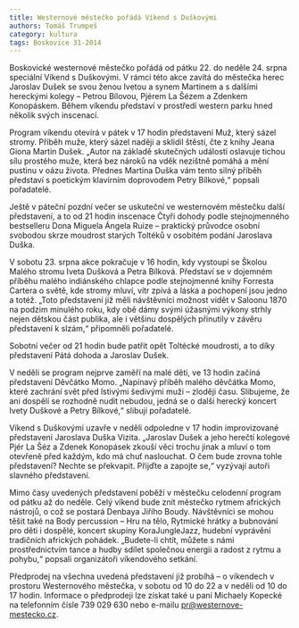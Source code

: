 ```yaml
---
title: Westernové městečko pořádá Víkend s Duškovými
authors: Tomáš Trumpeš
category: kultura
tags: Boskovice 31-2014 
---
```


Boskovické westernové městečko pořádá od pátku 22. do neděle 24. srpna speciální Víkend s Duškovými. V rámci této akce zavítá do městečka herec Jaroslav Dušek se svou ženou Ivetou a synem Martinem a s dalšími hereckými kolegy – Petrou Bílovou, Pjérem La Šézem a Zdenkem Konopáskem. Během víkendu představí v prostředí western parku hned několik svých inscenací. 

Program víkendu otevírá v pátek v 17 hodin představení Muž, který sázel stromy. Příběh muže, který sázel naději a sklidil štěstí, čte z knihy Jeana Giona Martin Dušek. „Autor na základě skutečných událostí oslavuje tichou sílu prostého muže, která bez nároků na vděk nezištně pomáhá a mění pustinu v oázu života. Přednes Martina Duška vám tento silný příběh představí s poetickým klavírním doprovodem Petry Bílkové,“ popsali pořadatelé.

Ještě v páteční pozdní večer se uskuteční ve westernovém městečku další představení, a to od 21 hodin inscenace Čtyři dohody podle stejnojmenného bestselleru Dona Miguela Ángela Ruize – praktický průvodce osobní svobodou skrze moudrost starých Toltéků v osobitém podání Jaroslava Duška.

V sobotu 23. srpna akce pokračuje v 16 hodin, kdy vystoupí se Školou Malého stromu Iveta Dušková a Petra Bílková. Představí se v dojemném příběhu malého indiánského chlapce podle stejnojmenné knihy Forresta Cartera o světě, kde stromy mluví, vítr zpívá a láska a pochopení jsou jedno a totéž. „Toto představení již měli návštěvníci možnost vidět v Saloonu 1870 na podzim minulého roku, kdy obě dámy svými úžasnými výkony strhly nejen dětskou část publika, ale i většinu dospělých přinutily v závěru představení k slzám,“ připomněli pořadatelé.

Sobotní večer od 21 hodin bude patřit opět Toltécké moudrosti, a to díky představení Pátá dohoda a Jaroslav Dušek.

V neděli se program nejprve zaměří na malé děti, ve 13 hodin začíná představení Děvčátko Momo. „Napínavý příběh malého děvčátka Momo, které zachrání svět před lstivými šedivými muži – zloději času. Slibujeme, že ani dospělí se rozhodně nudit nebudou, jedná se o další herecký koncert Ivety Duškové a Petry Bílkové,“ slibují pořadatelé.

Víkend s Duškovými uzavře v neděli odpoledne v 17 hodin improvizované představení Jaroslava Duška Vizita. „Jaroslav Dušek a jeho herečtí kolegové Pjér La Šéz a Zdenek Konopásek zkouší věci trochu jinak a mluví o tom otevřeně před každým, kdo má chuť naslouchat. O čem bude zrovna tohle představení? Nechte se překvapit. Přijďte a zapojte se,“ vyzývají autoři slavného představení.

Mimo časy uvedených představení poběží v městečku celodenní program od pátku až do neděle. Celý víkend bude znít městečko rytmem afrických nástrojů, o což se postará Denbaya Jiřího Boudy. Návštěvníci se mohou těšit také na Body percussion – Hru na tělo, Rytmické hrátky a bubnování pro děti i dospělé, koncert skupiny KoraJungleJazz, hudební vyprávění tradičních afrických pohádek. „Budete-li chtít, můžete s námi prostřednictvím tance a hudby sdílet společnou energii a radost z rytmu a pohybu,“ popsali organizátoři víkendového setkání.

Předprodej na všechna uvedená představení již probíhá – o víkendech v prostoru Westernového městečka, v sobotu od 10 do 22 a v neděli od 10 do 17 hodin. Informace o předprodeji lze získat také u paní Michaely Kopecké na telefonním čísle 739 029 630 nebo e-mailu <pr@westernove-mestecko.cz>.